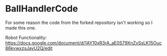 # BallHandlerCode

For some reason the code from the forked repository isn't working so I made this one.

Robot Functionality: https://docs.google.com/document/d/1AY10xR3rA_aE0S79XnZvSsLK15Ouc86kvwxzsJayU2Q/edit
